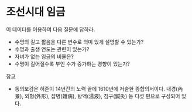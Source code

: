 # 조선시대 임금 

이 데이터를 이용하여 다음 질문에 답하라.

- 수명의 길고 짧음을 다른 변수로 의미 있게 설명할 수 있는가?
- 수명과 출생 연도는 관련이 있는가?  
- 자녀가 없는 임금의 비율은?
- 수명이 길어질수록 부인 수가 증가하는 경향이 있는가? 

참고
- 동의보감은 허준이 14년간의 노력 끝에 1610년에 저술한 종합의서이다. 내경(內景), 외형(外形), 잡병(雜病), 탕액(湯液), 침구(鍼灸) 등 다섯 편으로 구성되어 있다.
